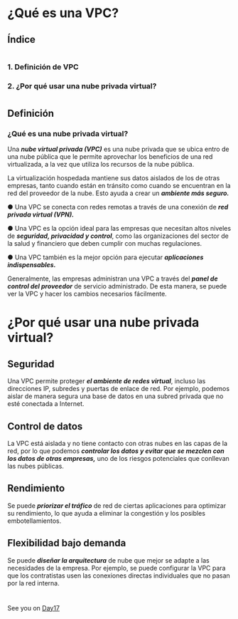 
# ¿Qué es una VPC?

##  Índice

#

### 1. Definición de VPC
### 2. ¿Por qué usar una nube privada virtual? 

#

## Definición 

### ¿Qué es una nube privada virtual?

Una ***nube virtual privada (VPC)*** es una nube privada que se ubica entro de una nube pública que le permite aprovechar los beneficios de una red virtualizada, a la vez que utiliza los recursos de la nube pública.


La virtualización hospedada mantiene sus datos aislados de los de otras empresas, tanto cuando están en tránsito como cuando se encuentran en la red del proveedor de la nube. Esto ayuda a crear un ***ambiente más seguro.***

● Una VPC se conecta con redes remotas a través de una conexión de ***red privada virtual (VPN).***

● Una VPC es la opción ideal para las empresas que necesitan altos niveles de ***seguridad, privacidad y control***, como las organizaciones del sector de la salud y financiero que deben cumplir con muchas regulaciones.

● Una VPC también es la mejor opción para ejecutar ***aplicaciones indispensables.***


Generalmente, las empresas administran una VPC a través del ***panel de control del proveedor*** de servicio administrado. De esta manera, se puede ver la VPC y hacer los cambios necesarios fácilmente.

#
#

# ¿Por qué usar una nube privada virtual?

## Seguridad
Una VPC permite proteger ***el ambiente de redes virtual***, incluso las direcciones IP, subredes y puertas de enlace de red. Por ejemplo, podemos aislar de manera
segura una base de datos en una subred privada que no esté conectada a Internet.

## Control de datos
La VPC está aislada y no tiene contacto con otras nubes en las capas de la red, por lo que podemos ***controlar los datos y evitar que se mezclen con los datos de
otras empresas,*** uno de los riesgos potenciales que conllevan las nubes públicas.

## Rendimiento
Se puede ***priorizar el tráfico*** de red de ciertas aplicaciones para optimizar su rendimiento, lo que ayuda a eliminar la congestión y los posibles embotellamientos.

## Flexibilidad bajo demanda
Se puede ***diseñar la arquitectura*** de nube que mejor se adapte a las necesidades de la empresa. Por ejemplo, se puede configurar la VPC para que los contratistas usen las conexiones directas individuales que no pasan por la red interna.






#
#
#
#
#


See you on [Day17](day17.md)
